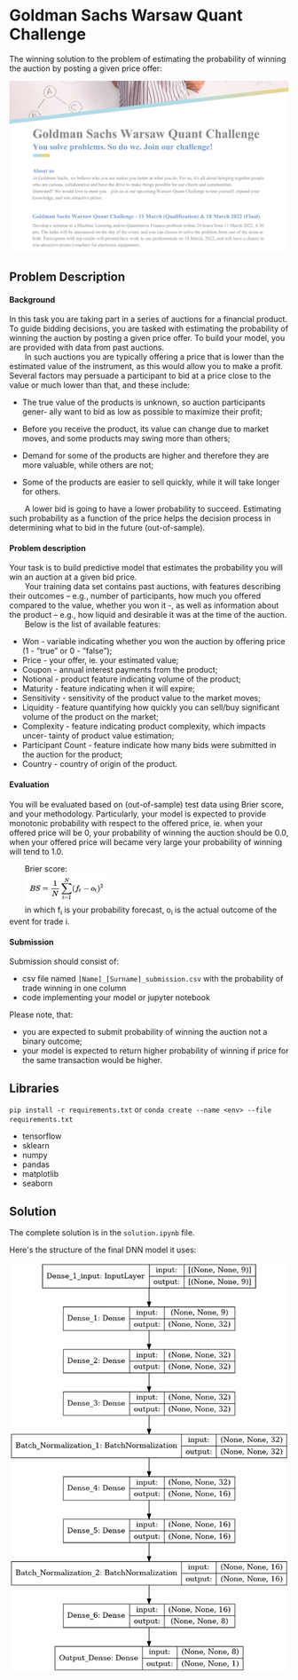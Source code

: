 # Goldman Sachs Warsaw Quant Challenge
The winning solution to the problem of estimating the probability of winning the auction by posting a given price offer:

<img src='img/quant.png'>

## Problem Description

#### Background
In this task you are taking part in a series of auctions for a financial product.
To guide bidding decisions, you are tasked with estimating the probability of
winning the auction by posting a given price offer. To build your model, you
are provided with data from past auctions.<br>
&emsp;&emsp;In such auctions you are typically offering a price that is lower than the
estimated value of the instrument, as this would allow you to make a profit.
Several factors may persuade a participant to bid at a price close to the value
or much lower than that, and these include:

* The true value of the products is unknown, so auction participants gener-
ally want to bid as low as possible to maximize their profit;

* Before you receive the product, its value can change due to market moves,
and some products may swing more than others;

* Demand for some of the products are higher and therefore they are more
valuable, while others are not;

* Some of the products are easier to sell quickly, while it will take longer for
others.

&emsp;&emsp;A lower bid is going to have a lower probability to succeed. Estimating such
probability as a function of the price helps the decision process in determining
what to bid in the future (out-of-sample).

#### Problem description
Your task is to build predictive model that estimates the probability you will
win an auction at a given bid price.<br>
&emsp;&emsp;Your training data set contains past auctions, with features describing their
outcomes – e.g., number of participants, how much you offered compared to the
value, whether you won it -, as well as information about the product – e.g.,
how liquid and desirable it was at the time of the auction.<br>
&emsp;&emsp;Below is the list of available features:
* Won - variable indicating whether you won the auction by offering price
(1 - ”true” or 0 - ”false”);
* Price - your offer, ie. your estimated value;
* Coupon - annual interest payments from the product;
* Notional - product feature indicating volume of the product;
* Maturity - feature indicating when it will expire;
* Sensitivity - sensitivity of the product value to the market moves;
* Liquidity - feature quantifying how quickly you can sell/buy significant
volume of the product on the market;
* Complexity - feature indicating product complexity, which impacts uncer-
tainty of product value estimation;
* Participant Count - feature indicate how many bids were submitted in the
auction for the product;
* Country - country of origin of the product.

#### Evaluation
You will be evaluated based on (out-of-sample) test data using Brier score, and
your methodology. Particularly, your model is expected to provide monotonic
probability with respect to the offered price, ie. when your offered price will
be 0, your probability of winning the auction should be 0.0, when your offered
price will became very large your probability of winning will tend to 1.0.<br>

&emsp;&emsp;Brier score: <br>
&emsp;&emsp;<img src='img/brier-score.png' width=150px> <br>
&emsp;&emsp;in which f<sub>i</sub> is your probability forecast, o<sub>i</sub> is the actual outcome of the event for trade i.

#### Submission
Submission should consist of:
* csv file named `[Name]_[Surname]_submission.csv` with the probability of
trade winning in one column
* code implementing your model or jupyter notebook

Please note, that:
* you are expected to submit probability of winning the auction not a binary
outcome;
* your model is expected to return higher probability of winning if price for
the same transaction would be higher.

## Libraries
`pip install -r requirements.txt` or `conda create --name <env> --file requirements.txt`

* tensorflow
* sklearn
* numpy
* pandas
* matplotlib
* seaborn

## Solution
The complete solution is in the `solution.ipynb` file.

Here's the structure of the final DNN model it uses:

<p align="center">
<img src='img/plot.png' width=600px>
</p>

